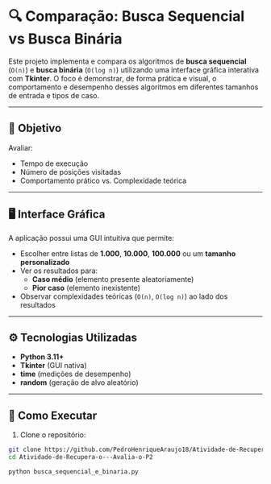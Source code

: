 # 🔍 Comparação: Busca Sequencial vs Busca Binária

Este projeto implementa e compara os algoritmos de **busca sequencial** (`O(n)`) e **busca binária** (`O(log n)`) utilizando uma interface gráfica interativa com **Tkinter**. O foco é demonstrar, de forma prática e visual, o comportamento e desempenho desses algoritmos em diferentes tamanhos de entrada e tipos de caso.

---

## 🎯 Objetivo

Avaliar:
- Tempo de execução
- Número de posições visitadas
- Comportamento prático vs. Complexidade teórica

---

## 🖥️ Interface Gráfica

A aplicação possui uma GUI intuitiva que permite:

- Escolher entre listas de **1.000**, **10.000**, **100.000** ou um **tamanho personalizado**
- Ver os resultados para:
  - **Caso médio** (elemento presente aleatoriamente)
  - **Pior caso** (elemento inexistente)
- Observar complexidades teóricas (`O(n)`, `O(log n)`) ao lado dos resultados

---



## ⚙️ Tecnologias Utilizadas

- **Python 3.11+**
- **Tkinter** (GUI nativa)
- **time** (medições de desempenho)
- **random** (geração de alvo aleatório)

---

## 🚀 Como Executar

1. Clone o repositório:

```bash
git clone https://github.com/PedroHenriqueAraujo18/Atividade-de-Recupera-o---Avalia-o-P2.git
cd Atividade-de-Recupera-o---Avalia-o-P2

python busca_sequencial_e_binaria.py

